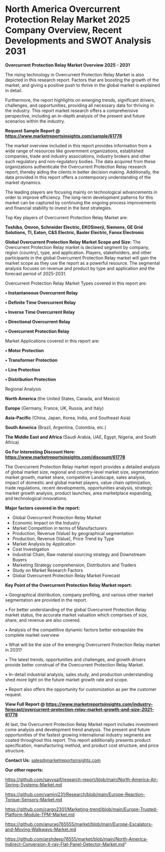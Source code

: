 # North America Overcurrent Protection Relay Market 2025 Company Overview, Recent Developments and SWOT Analysis 2031

<Strong> Overcurrent Protection Relay Market Overview 2025 - 2031</strong>

The rising technology in Overcurrent Protection Relay Market is also depicted in this research report. Factors that are boosting the growth of the market, and giving a positive push to thrive in the global market is explained in detail.

Furthermore, the report highlights on emerging trends, significant drivers, challenges, and opportunities, providing all necessary data for thriving in the industry. This report market research offers a comprehensive perspective, including an in-depth analysis of the present and future scenarios within the industry.

<strong>Request Sample Report @ <a href=https://www.marketreportsinsights.com/sample/61778>https://www.marketreportsinsights.com/sample/61778</a></strong>

The market overview included in this report provides information from a wide range of resources like government organizations, established companies, trade and industry associations, industry brokers and other such regulatory and non-regulatory bodies. The data acquired from these organizations authenticate the Overcurrent Protection Relay research report, thereby aiding the clients in better decision making. Additionally, the data provided in this report offers a contemporary understanding of the market dynamics.

The leading players are focusing mainly on technological advancements in order to improve efficiency. The long-term development patterns for this market can be captured by continuing the ongoing process improvements and financial stability to invest in the best strategies.

Top Key players of Overcurrent Protection Relay Market are:

<strong>Toshiba, Omron, Schneider Electric, EKOSinerji, Siemens, GE Grid Solutions, TI, Eaton, C&S Electric, Basler Electric, Fanox Electronic</strong>

<strong><b>Global Overcurrent Protection Relay Market Scope and Size:</b></strong>
The Overcurrent Protection Relay market is declared segment by company, region (country), type, and application. Players, stakeholders, and other participants in the global Overcurrent Protection Relay market will gain the market scope as they use the report as a powerful resource. The segmental analysis focuses on revenue and product by type and application and the forecast period of 2025-2031.

Overcurrent Protection Relay Market Types covered in this report are:

<strong>• Instantaneous Overcurrent Relay

• Definite Time Overcurrent Relay

• Inverse Time Overcurrent Relay

• Directional Overcurrent Relay

• Overcurrent Protection Relay</strong>

Market Applications covered in this report are:

<strong>• Motor Protection

• Transformer Protection

• Line Protection

• Distribution Protection</strong> 

Regional Analysis

<strong>North America</strong> (the United States, Canada, and Mexico)

<strong>Europe</strong> (Germany, France, UK, Russia, and Italy)

<strong>Asia-Pacific</strong> (China, Japan, Korea, India, and Southeast Asia)

<strong>South America</strong> (Brazil, Argentina, Colombia, etc.)

<strong>The Middle East and Africa</strong> (Saudi Arabia, UAE, Egypt, Nigeria, and South Africa)

<strong>Go For Interesting Discount Here: <a href=https://www.marketreportsinsights.com/discount/61778>https://www.marketreportsinsights.com/discount/61778</a></strong>

The Overcurrent Protection Relay market report provides a detailed analysis of global market size, regional and country-level market size, segmentation market growth, market share, competitive Landscape, sales analysis, impact of domestic and global market players, value chain optimization, trade regulations, recent developments, opportunities analysis, strategic market growth analysis, product launches, area marketplace expanding, and technological innovations.

<strong><b>Major factors covered in the report:</b></strong>
<ul>
  <li>Global Overcurrent Protection Relay Market </li>
  <li>Economic Impact on the Industry</li>
  <li>Market Competition in terms of Manufacturers</li>
  <li>Production, Revenue (Value) by geographical segmentation</li>
  <li>Production, Revenue (Value), Price Trend by Type</li>
  <li>Market Analysis by Application</li>
  <li>Cost Investigation</li>
  <li>Industrial Chain, Raw material sourcing strategy and Downstream Buyers</li>
  <li>Marketing Strategy comprehension, Distributors and Traders</li>
  <li>Study on Market Research Factors</li>
  <li>Global Overcurrent Protection Relay Market Forecast</li>
</ul>

<strong><b>Key Point of the Overcurrent Protection Relay Market report:</b></strong>

• Geographical distribution, company profiling, and various other market segmentation are provided in the report.

• For better understanding of the global Overcurrent Protection Relay market status, the accurate market valuation which comprises of size, share, and revenue are also covered.

• Analysis of the competitive dynamic factors better extrapolate the complete market overview

• What will be the size of the emerging Overcurrent Protection Relay market in 2031?

• The latest trends, opportunities and challenges, and growth drivers provide better construal of the Overcurrent Protection Relay Market.

• In-detail industrial analysis, sales study, and production understanding shed more light on the future market growth rate and scope.

• Report also offers the opportunity for customization as per the customer request.

<strong><b>View Full Report @ <a href=https://www.marketreportsinsights.com/industry-forecast/overcurrent-protection-relay-market-growth-and-size-2021-61778>https://www.marketreportsinsights.com/industry-forecast/overcurrent-protection-relay-market-growth-and-size-2021-61778</a></b></strong>


At last, the Overcurrent Protection Relay Market report includes investment come analysis and development trend analysis. The present and future opportunities of the fastest growing international industry segments are coated throughout this report. This report additionally presents product specification, manufacturing method, and product cost structure, and price structure.

<strong>Contact Us:</strong>
sales@marketreportsinsights.com

<strong>Our other reports:</strong>

<a href=https://github.com/sayysaif/research-report/blob/main/North-America-Air-Spring-Systems-Market.md>https://github.com/sayysaif/research-report/blob/main/North-America-Air-Spring-Systems-Market.md</a>

<a href=https://github.com/yamini231/Research/blob/main/Europe-Reaction-Torque-Sensors-Market.md>https://github.com/yamini231/Research/blob/main/Europe-Reaction-Torque-Sensors-Market.md</a>

<a href=https://github.com/cargo2301/Marketing-trend/blob/main/Europe-Trusted-Platform-Module-TPM-Market.md>https://github.com/cargo2301/Marketing-trend/blob/main/Europe-Trusted-Platform-Module-TPM-Market.md</a>

<a href=https://github.com/anurag765555/market/blob/main/Europe-Escalators-and-Moving-Walkways-Market.md>https://github.com/anurag765555/market/blob/main/Europe-Escalators-and-Moving-Walkways-Market.md</a>

<a href=https://github.com/arshdeep76555/market/blob/main/North-America-Indirect-Conversion-X-ray-Flat-Panel-Detector-Market.md>https://github.com/arshdeep76555/market/blob/main/North-America-Indirect-Conversion-X-ray-Flat-Panel-Detector-Market.md</a>"
